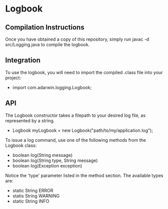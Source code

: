 Logbook
=======

Compilation Instructions
------------------------
Once you have obtained a copy of this repository, simply run
javac -d <TargetDirectory> src/Logging.java
to compile the logbook.

Integration
-----------
To use the logbook, you will need to import the compiled .class file into your project:
* import com.adarwin.logging.Logbook;

API
---
The Logbook constructor takes a filepath to your desired log file, as represented by a string.
 * Logbook myLogbook = new Logbook("path/to/my/application.log");

To issue a log command, use one of the following methods from the Logbook class:
* boolean log(String message)
* boolean log(String type, String message)
* boolean log(Exception exception)

Notice the 'type' parameter listed in the method section. The available types are:
* static String ERROR
* statis String WARNING
* static String INFO

